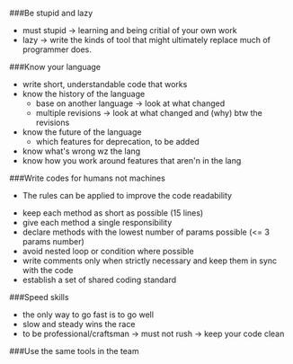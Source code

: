 ###Be stupid and lazy
- must stupid -> learning and being critial of your own work
- lazy -> write the kinds of tool that might ultimately replace much of
  programmer does.

###Know your language
- write short, understandable code that works
- know the history of the language
  + base on another language -> look at what changed
  + multiple revisions -> look at what changed and (why) btw the revisions
- know the future of the language
  + which features for deprecation, to be added
- know what's wrong wz the lang
- know how you work around features that aren'n in the lang

###Write codes for humans not machines
- The rules can be applied to improve the code readability
 + keep each method as short as possible (15 lines)
 + give each method a single responsibility
 + declare methods with the lowest number of params possible (<= 3 params number)
 + avoid nested loop or condition where possible
 + write comments only when strictly necessary and keep them in sync with the code
 + establish a set of shared coding standard

###Speed skills
- the only way to go fast is to go well
- slow and steady wins the race
- to be professional/craftsman -> must not rush -> keep your code clean

###Use the same tools in the team